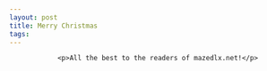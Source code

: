 ```yaml
---
layout: post
title: Merry Christmas
tags:
---
```



                <p>All the best to the readers of mazedlx.net!</p>
